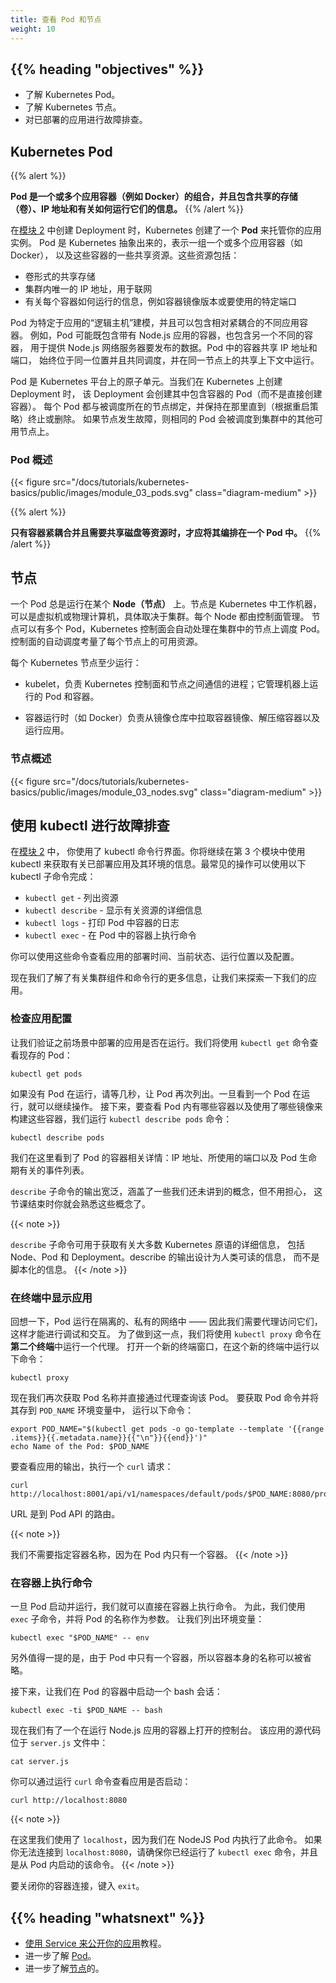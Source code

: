 ```yaml
---
title: 查看 Pod 和节点
weight: 10
---
```

<!--
title: Viewing Pods and Nodes
weight: 10
-->

## {{% heading "objectives" %}}

<!--
* Learn about Kubernetes Pods.
* Learn about Kubernetes Nodes.
* Troubleshoot deployed applications.
-->
* 了解 Kubernetes Pod。
* 了解 Kubernetes 节点。
* 对已部署的应用进行故障排查。

<!--
## Kubernetes Pods
-->
## Kubernetes Pod

{{% alert %}}
<!--
_A Pod is a group of one or more application containers (such as Docker) and includes
shared storage (volumes), IP address and information about how to run them._
-->
**Pod 是一个或多个应用容器（例如 Docker）的组合，并且包含共享的存储（卷）、IP
地址和有关如何运行它们的信息。**
{{% /alert %}}

<!--
When you created a Deployment in [Module 2](/docs/tutorials/kubernetes-basics/deploy-app/deploy-intro/),
Kubernetes created a **Pod** to host your application instance. A Pod is a Kubernetes
abstraction that represents a group of one or more application containers (such as Docker),
and some shared resources for those containers. Those resources include:

* Shared storage, as Volumes
* Networking, as a unique cluster IP address
* Information about how to run each container, such as the container image version
or specific ports to use
-->
在[模块 2](/zh-cn/docs/tutorials/kubernetes-basics/deploy-app/deploy-intro/)
中创建 Deployment 时，Kubernetes 创建了一个 **Pod** 来托管你的应用实例。
Pod 是 Kubernetes 抽象出来的，表示一组一个或多个应用容器（如 Docker），
以及这些容器的一些共享资源。这些资源包括：

* 卷形式的共享存储
* 集群内唯一的 IP 地址，用于联网
* 有关每个容器如何运行的信息，例如容器镜像版本或要使用的特定端口

<!--
A Pod models an application-specific "logical host" and can contain different application
containers which are relatively tightly coupled. For example, a Pod might include
both the container with your Node.js app as well as a different container that feeds
the data to be published by the Node.js webserver. The containers in a Pod share an
IP Address and port space, are always co-located and co-scheduled, and run in a shared
context on the same Node.
-->
Pod 为特定于应用的“逻辑主机”建模，并且可以包含相对紧耦合的不同应用容器。
例如，Pod 可能既包含带有 Node.js 应用的容器，也包含另一个不同的容器，
用于提供 Node.js 网络服务器要发布的数据。Pod 中的容器共享 IP 地址和端口，
始终位于同一位置并且共同调度，并在同一节点上的共享上下文中运行。

<!--
Pods are the atomic unit on the Kubernetes platform. When we create a Deployment
on Kubernetes, that Deployment creates Pods with containers inside them (as opposed
to creating containers directly). Each Pod is tied to the Node where it is scheduled,
and remains there until termination (according to restart policy) or deletion. In
case of a Node failure, identical Pods are scheduled on other available Nodes in
the cluster.
-->
Pod 是 Kubernetes 平台上的原子单元。当我们在 Kubernetes 上创建 Deployment 时，
该 Deployment 会创建其中包含容器的 Pod（而不是直接创建容器）。
每个 Pod 都与被调度所在的节点绑定，并保持在那里直到（根据重启策略）终止或删除。
如果节点发生故障，则相同的 Pod 会被调度到集群中的其他可用节点上。

<!--
### Pods overview
-->
### Pod 概述

{{< figure src="/docs/tutorials/kubernetes-basics/public/images/module_03_pods.svg" class="diagram-medium" >}}

{{% alert %}}
<!--
_Containers should only be scheduled together in a single Pod if they are tightly
coupled and need to share resources such as disk._
-->
**只有容器紧耦合并且需要共享磁盘等资源时，才应将其编排在一个 Pod 中。**
{{% /alert %}}

<!--
## Nodes

A Pod always runs on a **Node**. A Node is a worker machine in Kubernetes and may
be either a virtual or a physical machine, depending on the cluster. Each Node is
managed by the control plane. A Node can have multiple pods, and the Kubernetes
control plane automatically handles scheduling the pods across the Nodes in the
cluster. The control plane's automatic scheduling takes into account the available
resources on each Node.
-->
## 节点

一个 Pod 总是运行在某个 **Node（节点）** 上。节点是 Kubernetes 中工作机器，
可以是虚拟机或物理计算机，具体取决于集群。每个 Node 都由控制面管理。
节点可以有多个 Pod，Kubernetes 控制面会自动处理在集群中的节点上调度 Pod。
控制面的自动调度考量了每个节点上的可用资源。

<!--
Every Kubernetes Node runs at least:

* Kubelet, a process responsible for communication between the Kubernetes control
plane and the Node; it manages the Pods and the containers running on a machine.

* A container runtime (like Docker) responsible for pulling the container image
from a registry, unpacking the container, and running the application.
-->
每个 Kubernetes 节点至少运行：

* kubelet，负责 Kubernetes 控制面和节点之间通信的进程；它管理机器上运行的 Pod 和容器。

* 容器运行时（如 Docker）负责从镜像仓库中拉取容器镜像、解压缩容器以及运行应用。

<!--
### Nodes overview
-->
### 节点概述

{{< figure src="/docs/tutorials/kubernetes-basics/public/images/module_03_nodes.svg" class="diagram-medium" >}}

<!--
## Troubleshooting with kubectl

In [Module 2](/docs/tutorials/kubernetes-basics/deploy-app/deploy-intro/), you used
the kubectl command-line interface. You'll continue to use it in Module 3 to get
information about deployed applications and their environments. The most common
operations can be done with the following kubectl subcommands:
-->
## 使用 kubectl 进行故障排查

在[模块 2](/zh-cn/docs/tutorials/kubernetes-basics/deploy-app/deploy-intro/) 中，
你使用了 kubectl 命令行界面。你将继续在第 3 个模块中使用 kubectl
来获取有关已部署应用及其环境的信息。最常见的操作可以使用以下 kubectl
子命令完成：

<!--
* `kubectl get` - list resources
* `kubectl describe` - show detailed information about a resource
* `kubectl logs`  - print the logs from a container in a pod
* `kubectl exec` - execute a command on a container in a pod
-->
* `kubectl get` - 列出资源
* `kubectl describe` - 显示有关资源的详细信息
* `kubectl logs` - 打印 Pod 中容器的日志
* `kubectl exec` - 在 Pod 中的容器上执行命令

<!--
You can use these commands to see when applications were deployed, what their current
statuses are, where they are running and what their configurations are.

Now that we know more about our cluster components and the command line, let's
explore our application.
-->
你可以使用这些命令查看应用的部署时间、当前状态、运行位置以及配置。

现在我们了解了有关集群组件和命令行的更多信息，让我们来探索一下我们的应用。

<!--
### Check application configuration

Let's verify that the application we deployed in the previous scenario is running.
We'll use the `kubectl get` command and look for existing Pods:
-->
### 检查应用配置

让我们验证之前场景中部署的应用是否在运行。我们将使用 `kubectl get`
命令查看现存的 Pod：

```shell
kubectl get pods
```

<!--
If no pods are running, please wait a couple of seconds and list the Pods again.
You can continue once you see one Pod running.

Next, to view what containers are inside that Pod and what images are used to build
those containers we run the `kubectl describe pods` command:
-->
如果没有 Pod 在运行，请等几秒，让 Pod 再次列出。一旦看到一个 Pod 在运行，就可以继续操作。
接下来，要查看 Pod 内有哪些容器以及使用了哪些镜像来构建这些容器，我们运行
`kubectl describe pods` 命令：

```shell
kubectl describe pods
```

<!--
We see here details about the Pod’s container: IP address, the ports used and a
list of events related to the lifecycle of the Pod.

The output of the `describe` subcommand is extensive and covers some concepts that
we didn’t explain yet, but don’t worry, they will become familiar by the end of this tutorial.
-->
我们在这里看到了 Pod 的容器相关详情：IP 地址、所使用的端口以及 Pod
生命期有关的事件列表。

`describe` 子命令的输出宽泛，涵盖了一些我们还未讲到的概念，但不用担心，
这节课结束时你就会熟悉这些概念了。

{{< note >}}
<!--
The `describe` subcommand can be used to get detailed information about most of the
Kubernetes primitives, including Nodes, Pods, and Deployments. The describe output is
designed to be human readable, not to be scripted against.
-->
`describe` 子命令可用于获取有关大多数 Kubernetes 原语的详细信息，
包括 Node、Pod 和 Deployment。describe 的输出设计为人类可读的信息，
而不是脚本化的信息。
{{< /note >}}

<!--
### Show the app in the terminal

Recall that Pods are running in an isolated, private network - so we need to proxy access
to them so we can debug and interact with them. To do this, we'll use the `kubectl proxy`
command to run a proxy in a **second terminal**. Open a new terminal window, and
in that new terminal, run:
-->
### 在终端中显示应用

回想一下，Pod 运行在隔离的、私有的网络中 —— 因此我们需要代理访问它们，这样才能进行调试和交互。
为了做到这一点，我们将使用 `kubectl proxy` 命令在**第二个终端**中运行一个代理。
打开一个新的终端窗口，在这个新的终端中运行以下命令：

```shell
kubectl proxy
```

<!--
Now again, we'll get the Pod name and query that pod directly through the proxy.
To get the Pod name and store it in the `POD_NAME` environment variable:
-->
现在我们再次获取 Pod 名称并直接通过代理查询该 Pod。
要获取 Pod 命令并将其存到 `POD_NAME` 环境变量中，
运行以下命令：

```shell
export POD_NAME="$(kubectl get pods -o go-template --template '{{range .items}}{{.metadata.name}}{{"\n"}}{{end}}')"
echo Name of the Pod: $POD_NAME
```

<!--
To see the output of our application, run a `curl` request:
-->
要查看应用的输出，执行一个 `curl` 请求：

```shell
curl http://localhost:8001/api/v1/namespaces/default/pods/$POD_NAME:8080/proxy/
```

<!--
The URL is the route to the API of the Pod.
-->
URL 是到 Pod API 的路由。

{{< note >}}
<!--
We don't need to specify the container name, because we only have one container inside the pod.
-->
我们不需要指定容器名称，因为在 Pod 内只有一个容器。
{{< /note >}}

<!--
### Executing commands on the container
-->
### 在容器上执行命令

<!--
We can execute commands directly on the container once the Pod is up and running.
For this, we use the `exec` subcommand and use the name of the Pod as a parameter.
Let’s list the environment variables:
-->
一旦 Pod 启动并运行，我们就可以直接在容器上执行命令。
为此，我们使用 `exec` 子命令，并将 Pod 的名称作为参数。
让我们列出环境变量：

```shell
kubectl exec "$POD_NAME" -- env
```

<!--
Again, it's worth mentioning that the name of the container itself can be omitted
since we only have a single container in the Pod.

Next let’s start a bash session in the Pod’s container:
-->
另外值得一提的是，由于 Pod 中只有一个容器，所以容器本身的名称可以被省略。

接下来，让我们在 Pod 的容器中启动一个 bash 会话：

```shell
kubectl exec -ti $POD_NAME -- bash
```

<!--
We have now an open console on the container where we run our NodeJS application.
The source code of the app is in the `server.js` file:
-->
现在我们有了一个在运行 Node.js 应用的容器上打开的控制台。
该应用的源代码位于 `server.js` 文件中：

```shell
cat server.js
```

<!--
You can check that the application is up by running a curl command:
-->
你可以通过运行 `curl` 命令查看应用是否启动：

```shell
curl http://localhost:8080
```

{{< note >}}
<!--
Here we used `localhost` because we executed the command inside the NodeJS Pod.
If you cannot connect to `localhost:8080`, check to make sure you have run the
`kubectl exec` command and are launching the command from within the Pod.
-->
在这里我们使用了 `localhost`，因为我们在 NodeJS Pod 内执行了此命令。
如果你无法连接到 `localhost:8080`，请确保你已经运行了 `kubectl exec`
命令，并且是从 Pod 内启动的该命令。
{{< /note >}}

<!--
To close your container connection, type `exit`.
-->
要关闭你的容器连接，键入 `exit`。

## {{% heading "whatsnext" %}}

<!--
* Tutorial
[Using A Service To Expose Your App](/docs/tutorials/kubernetes-basics/expose/expose-intro/).
* Learn more about [Pods](/docs/concepts/workloads/pods/).
* Learn more about [Nodes](/docs/concepts/architecture/nodes/).
-->
* [使用 Service 来公开你的应用](/zh-cn/docs/tutorials/kubernetes-basics/expose/expose-intro/)教程。
* 进一步了解 [Pod](/zh-cn/docs/concepts/workloads/pods/)。
* 进一步了解[节点](/zh-cn/docs/concepts/architecture/nodes/)的。
